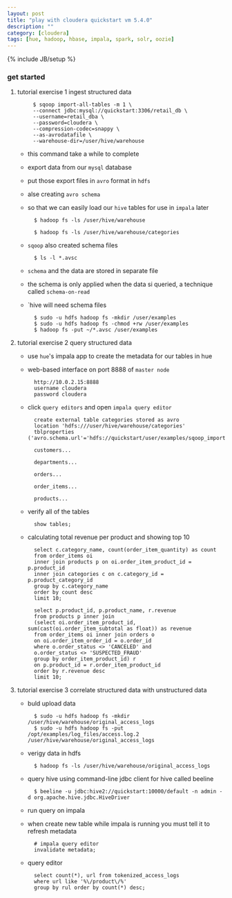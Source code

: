 ```yaml
---
layout: post
title: "play with cloudera quickstart vm 5.4.0"
description: ""
category: [cloudera]
tags: [hue, hadoop, hbase, impala, spark, solr, oozie]
---
```

{% include JB/setup %}


### get started

1. tutorial exercise 1 ingest structured data

            $ sqoop import-all-tables -m 1 \
            --connect jdbc:mysql://quickstart:3306/retail_db \
            --username=retail_dba \
            --password=cloudera \
            --compression-codec=snappy \
            --as-avrodatafile \
            --warehouse-dir=/user/hive/warehouse

    * this command take a while to complete

    * export data from our `mysql` database

    * put those export files in `avro` format in `hdfs`

    * alse creating `avro schema`

    * so that we can easily load our `hive` tables for use in `impala` later

            $ hadoop fs -ls /user/hive/warehouse

            $ hadoop fs -ls /user/hive/warehouse/categories

    * `sqoop` also created schema files

            $ ls -l *.avsc

    * `schema` and the data are stored in separate file

    * the schema is only applied when the data si queried, a technique called `schema-on-read`

    * `hive will need schema files

            $ sudo -u hdfs hadoop fs -mkdir /user/examples
            $ sudo -u hdfs hadoop fs -chmod +rw /user/examples
            $ hadoop fs -put ~/*.avsc /user/examples

1. tutorial exercise 2 query structured data

    * use `hue`'s impala app to create the metadata for our tables in hue

    * web-based interface on port 8888 of `master node`

            http://10.0.2.15:8888
            username cloudera
            password cloudera

    * click `query editors` and open `impala query editor`

            create external table categories stored as avro
            location 'hdfs:///user/hive/warehouse/categories'
            tblproperties ('avro.schema.url'='hdfs://quickstart/user/examples/sqoop_import_categories.avsc');

            customers...

            departments...

            orders...

            order_items...

            products...

    * verify all of the tables

            show tables;

    * calculating total revenue per product and showing top 10

            select c.category_name, count(order_item_quantity) as count
            from order_items oi
            inner join products p on oi.order_item_product_id = p.product_id
            inner join categories c on c.category_id = p.product_category_id
            group by c.category_name
            order by count desc
            limit 10;

            select p.product_id, p.product_name, r.revenue
            from products p inner join
            (select oi.order_item_product_id, sum(cast(oi.order_item_subtotal as float)) as revenue
            from order_items oi inner join orders o
            on oi.order_item_order_id = o.order_id
            where o.order_status <> 'CANCELED' and
            o.order_status <> 'SUSPECTED_FRAUD'
            group by order_item_product_id) r
            on p.product_id = r.order_item_product_id
            order by r.revenue desc
            limit 10;

1. tutorial exercise 3 correlate structured data with unstructured data

    * buld upload data

            $ sudo -u hdfs hadoop fs -mkdir /user/hive/warehouse/original_access_logs
            $ sudo -u hdfs hadoop fs -put /opt/examples/log_files/access.log.2 /user/hive/warehouse/original_access_logs

    * verigy data in hdfs

            $ hadoop fs -ls /user/hive/warehouse/original_access_logs

    * query hive using command-line jdbc client for hive called beeline

            $ beeline -u jdbc:hive2://quickstart:10000/default -n admin -d org.apache.hive.jdbc.HiveDriver

    * run query on impala

    * when create new table while impala is running you must tell it to refresh metadata

            # impala query editor
            invalidate metadata;

    * query editor

            select count(*), url from tokenized_access_logs
            where url like '%\/product\/%'
            group by rul order by count(*) desc;